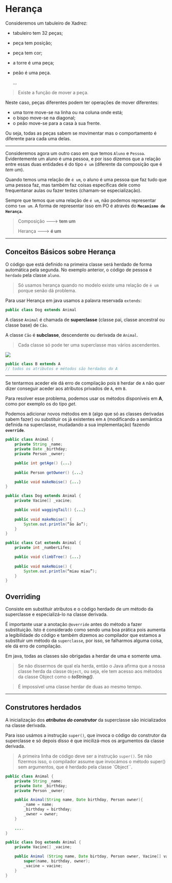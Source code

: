 # Herança

Consideremos um tabuleiro de Xadrez:
	
- tabuleiro tem 32 peças;

- peça tem posição;

- peça tem cor;

- a torre é uma peça;

- peão é uma peça.

    ...

> Existe a função de mover a peça.

Neste caso, peças diferentes podem ter operações de mover diferentes:

- uma torre move-se na linha ou na coluna onde está;
- o bispo move-se na diagonal;
- o peão move-se para a casa à sua frente.

Ou seja, todas as peças sabem se movimentar mas o comportamento é diferente para cada uma delas.

---

Consideremos agora um outro caso em que temos `Aluno` e `Pessoa`. Evidentemente um aluno é uma pessoa, e por isso dizemos que a relação entre essas duas entidades é do tipo `é um` (diferente da composição que é *tem um*).

Quando temos uma relação de `é um`, o aluno é uma pessoa que faz tudo que uma pessoa faz, mas também faz coisas específicas dele como frequentanar aulas ou fazer testes (chamam-se especialização).

Sempre que temos que uma relação de `é um`, não podemos representar como `tem um`. A forma de representar isso em PO é através do **`Mecanismo de Herança`**.

> Composição   ---> **tem um**
>
> Herança      ---> **é um**

---


## Conceitos Básicos sobre Herança

O código que está definido na primeira classe será herdado de forma automática pela segunda. No exemplo anterior, o código de pessoa é `herdado` pela classe `aluno`.

> Só usamos herança quando no modelo existe uma relação de `é um` porque senão dá problema.

Para usar Herança em java usamos a palavra reservada `extends`:

		
```java
public class Dog extends Animal
```

A classe `Animal` é chamada de **superclasse** (classe pai, classe ancestral ou classe base) de `Cão`.

A classe `Cão` é **subclasse**, descendente ou derivada de `Animal`.


> Cada classe só pode ter uma superclasse mas vários ascendentes.

![](images/Inheritance%20-%2006.png)


```java
public class B extends A
// todos os atributos e métodos são herdados do A

```
---


Se tentarmos aceder ele dá erro de compilação pois `B` herdar de `A` não quer dizer conseguir aceder aos atributos privados de `A`, em `B`.

Para resolver esse problema, podemos usar os métodos disponíveis em **A**, como por exemplo os do tipo *get*.

Podemos adicionar novos métodos em `B` (algo que só as classes derivadas sabem fazer) ou substituir os já existentes em `A` (modificando a semântica definida na superclasse, mudadando a sua implementação) fazendo **`override`**.

```java
public class Animal {
    private String _name;
    private Date _birthday;
    private Person _owner;

    public int getAge() {...}
    
    public Person getOwner() {...}

    public void makeNoise() {...}
}

public class Dog extends Animal {
    private Vacine[] _vacine;

    public void waggingTail() {...}
    
    public void makeNoise() {
        System.out.println(“ão ão”);
    }
}

public class Cat extends Animal {
    private int _numberLifes;

    public void climbTree() {...}
    
    public void makeNoise() {
        System.out.println(“miau miau”);
    }
}

```

## Overriding 

Consiste em substituir atributos e o código herdado de um método da superclasse e especializá-lo na classe derivada.

É importante usar a anotação `@override` antes do método a fazer substituição. Isto é considerado como sendo uma boa prática pois aumenta a legibilidade do código e também dizemos ao compilador que estamos a substituir um método da `superclasse`, por isso, se falharmos alguma coisa, ele dá erro de compilação.

Em java, todas as classes são obrigadas a herdar de uma e somente uma. 

> Se não dissermos de qual ela herda, então o Java afirma que a nossa classe herda da classe `Object`, ou seja, ele tem acesso aos métodos da classe Object como o ***toString()***.

> É impossível uma classe herdar de duas ao mesmo tempo.

---  

## Construtores herdados

A inicialização dos ***atributos do construtor*** da superclasse são inicializados na classe derivada. 

Para isso usámos a instrução `super()`, que invoca o código do construtor da superclasse e só depois disso é que inicilizá-mos os argumentos da classe derivada.

> A primeira linha de código deve ser a instrução `super()`. Se não fizermos isso, o compilador assume que invocámos o método super() sem argumentos, que é herdado pela classe `Object``.

```java
public class Animal {
    private String _name;
    private Date _birthday;
    private Person _owner;

    public Animal(String name, Date birthday, Person owner){
        _name = name;
        _birthday = birthday;
        _owner = owner;
    }
    
    ....
}

public class Dog extends Animal {
    private Vacine[] _vacine;

    public Animal (String name, Date birtday, Person owner, Vacine[] vacine){
        super(name, birthday, owner);
        _vacine = vacine;
    }
}
```





		